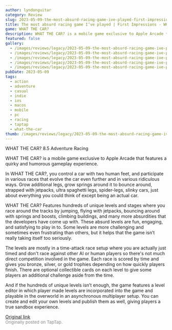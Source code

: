 ```yaml
---
author: lyndonguitar
category: Review
slug: 2023-05-09-the-most-absurd-racing-game-ive-played-first-impressions-what-the-car
title: The most absurd racing game I’ve played | First Impressions - WHAT THE CAR?
game: WHAT THE CAR?
description: WHAT THE CAR? is a mobile game exclusive to Apple Arcade that features a quirky and humorous gameplay experience.
featured: false
gallery:
  - /images/reviews/legacy/2023-05-09-the-most-absurd-racing-game-ive-played--first-impressions---what-the-car-0.avif
  - /images/reviews/legacy/2023-05-09-the-most-absurd-racing-game-ive-played--first-impressions---what-the-car-1.avif
  - /images/reviews/legacy/2023-05-09-the-most-absurd-racing-game-ive-played--first-impressions---what-the-car-2.avif
  - /images/reviews/legacy/2023-05-09-the-most-absurd-racing-game-ive-played--first-impressions---what-the-car-3.avif
  - /images/reviews/legacy/2023-05-09-the-most-absurd-racing-game-ive-played--first-impressions---what-the-car-4.avif
pubDate: 2023-05-09
tags:
  - action
  - adventure
  - casual
  - indie
  - ios
  - macos
  - mobile
  - pc
  - racing
  - taptap
  - what-the-car
thumb: /images/reviews/legacy/2023-05-09-the-most-absurd-racing-game-ive-played--first-impressions---what-the-car-0.avif
---
```


WHAT THE CAR?
8.5
Adventure
Racing

WHAT THE CAR? is a mobile game exclusive to Apple Arcade that features a quirky and humorous gameplay experience.

In WHAT THE CAR?, you control a car with two human feet, and participate in various races that evolve the car even further and in various ridiculous ways. Grow additional legs, grow springs around it to bounce around, strapped with jetpacks, ultra spaghetti legs, spider-legs, slinky cars, just about everything you could think of except being an actual car.

WHAT THE CAR? Features hundreds of unique levels and stages where you race around the tracks by jumping, flying with jetpacks, bouncing around with springs and boosts, climbing buildings, and many more absurdities that the developers have come up with. These absurd levels are fun, engaging, and satisfying to play in to. Some levels are more challenging and sometimes even frustrating than others, but it helps that the game isn’t really taking itself too seriously.

The levels are mostly in a time-attack race setup where you are actually just timed and don't race against other AI or human players so there's not much direct competition involved in the game. Each race is scored by time and gives you bronze, silver, or gold trophies depending on how quickly players finish. There are optional collectible cards on each level to give some players an additional challenge aside from the time.

And if the hundreds of unique levels isn’t enough, the game features a level editor in which player made levels are incorporated into the game and playable in the overworld in an asynchronous multiplayer setup. You can create and edit your own levels and publish them as well, giving players a true sandbox experience.

[Original link](https://www.taptap.io/post/5385920)<br><span style="font-size: 0.95em; color: #888;">Originally posted on TapTap.</span>